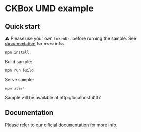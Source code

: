 # CKBox UMD example

## Quick start

:warning: Please use your own `tokenUrl` before running the sample. See [documentation](https://ckeditor.com/docs/ckbox/latest/guides/configuration/authentication.html) for more info.

```
npm install
```

Build sample:

```
npm run build
```

Serve sample:

```
npm start
```

Sample will be available at http://localhost:4137.

## Documentation

Please refer to our official [documentation](https://ckeditor.com/docs/ckbox/latest/guides/frameworks/other.html#umd-file) for more info.
